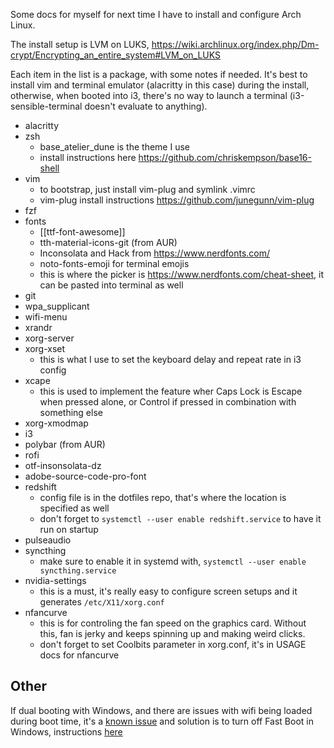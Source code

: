 Some docs for myself for next time I have to install and configure Arch Linux.

The install setup is LVM on LUKS, https://wiki.archlinux.org/index.php/Dm-crypt/Encrypting_an_entire_system#LVM_on_LUKS

Each item in the list is a package, with some notes if needed. It's best to
install vim and terminal emulator (alacritty in this case) during the install,
otherwise, when booted into i3, there's no way to launch a terminal
(i3-sensible-terminal doesn't evaluate to anything).

* alacritty
* zsh
  * base_atelier_dune is the theme I use
  * install instructions here https://github.com/chriskempson/base16-shell
* vim
  * to bootstrap, just install vim-plug and symlink .vimrc
  * vim-plug install instructions https://github.com/junegunn/vim-plug
* fzf
* fonts
  * [[ttf-font-awesome]]
  * tth-material-icons-git (from AUR)
  * Inconsolata and Hack from https://www.nerdfonts.com/
  * noto-fonts-emoji for terminal emojis
  * this is where the picker is https://www.nerdfonts.com/cheat-sheet, it can
      be pasted into terminal as well
* git
* wpa_supplicant
* wifi-menu
* xrandr
* xorg-server
* xorg-xset
  * this is what I use to set the keyboard delay and repeat rate in i3 config
* xcape
  * this is used to implement the feature wher Caps Lock is Escape when pressed alone, or Control if pressed in combination with something else
* xorg-xmodmap
* i3
* polybar (from AUR)
* rofi
* otf-insonsolata-dz
* adobe-source-code-pro-font
* redshift
  * config file is in the dotfiles repo, that's where the location is specified as well
  * don't forget to `systemctl --user enable redshift.service` to have it run on startup
* pulseaudio
* syncthing
  * make sure to enable it in systemd with, `systemctl --user enable
      syncthing.service`
* nvidia-settings
  * this is a must, it's really easy to configure screen setups and it generates `/etc/X11/xorg.conf`
* nfancurve
  * this is for controling the fan speed on the graphics card. Without this,
      fan is jerky and keeps spinning up and making weird clicks.
  * don't forget to set Coolbits parameter in xorg.conf, it's in USAGE docs
      for nfancurve

## Other

If dual booting with Windows, and there are issues with wifi being loaded during boot time, it's a [known issue](https://bugzilla.kernel.org/show_bug.cgi?id=201319) and solution is to turn off Fast Boot in Windows, instructions [here](https://wireless.wiki.kernel.org/en/users/drivers/iwlwifi#about_dual-boot_with_windows_and_fast-boot_enabled)
